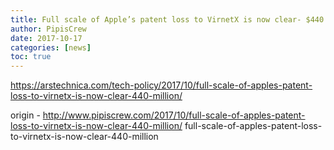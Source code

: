 ```yaml
---
title: Full scale of Apple’s patent loss to VirnetX is now clear- $440 million
author: PipisCrew
date: 2017-10-17
categories: [news]
toc: true
---
```


https://arstechnica.com/tech-policy/2017/10/full-scale-of-apples-patent-loss-to-virnetx-is-now-clear-440-million/

origin - http://www.pipiscrew.com/2017/10/full-scale-of-apples-patent-loss-to-virnetx-is-now-clear-440-million/ full-scale-of-apples-patent-loss-to-virnetx-is-now-clear-440-million